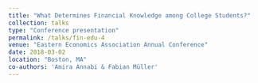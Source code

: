 ```yaml
---
title: "What Determines Financial Knowledge among College Students?"
collection: talks
type: "Conference presentation"
permalink: /talks/fin-edu-4
venue: "Eastern Economics Association Annual Conference"
date: 2018-03-02
location: "Boston, MA"
co-authors: 'Amira Annabi & Fabian Müller'
---
```


